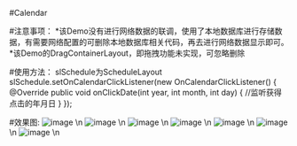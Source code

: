 #Calendar

#注意事项：
*该Demo没有进行网络数据的联调，使用了本地数据库进行存储数据，有需要网络配置的可删除本地数据库相关代码，再去进行网络数据显示即可。
*该Demo的DragContainerLayout，即拖拽功能未实现，可忽略删除

#使用方法：
slSchedule为ScheduleLayout
slSchedule.setOnCalendarClickListener(new OnCalendarClickListener() {
            @Override
            public void onClickDate(int year, int month, int day) {
                //监听获得点击的年月日
            }
        });

#效果图:
![image](https://github.com/xiaojianglaile/Calendar/blob/master/raw/jeek_image_1.png)
\n
![image](https://github.com/xiaojianglaile/Calendar/blob/master/raw/jeek_image_2.png)
\n
![image](https://github.com/xiaojianglaile/Calendar/blob/master/raw/jeek_image_3.png)
\n
![image](https://github.com/xiaojianglaile/Calendar/blob/master/raw/jeek_image_4.png)
\n
![image](https://github.com/xiaojianglaile/Calendar/blob/master/raw/jeek_image_5.png)
\n
![image](https://github.com/xiaojianglaile/Calendar/blob/master/raw/jeek_image_6.png)
\n
![image](https://github.com/xiaojianglaile/Calendar/blob/master/raw/jeek_image_7.png)
\n